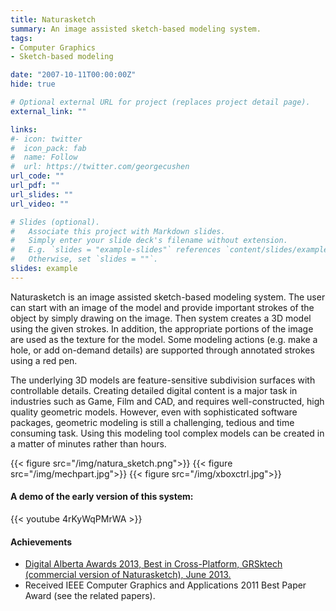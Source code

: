 ```yaml
---
title: Naturasketch
summary: An image assisted sketch-based modeling system.
tags:
- Computer Graphics
- Sketch-based modeling

date: "2007-10-11T00:00:00Z"
hide: true

# Optional external URL for project (replaces project detail page).
external_link: ""

links:
#- icon: twitter
#  icon_pack: fab
#  name: Follow
#  url: https://twitter.com/georgecushen
url_code: ""
url_pdf: ""
url_slides: ""
url_video: ""

# Slides (optional).
#   Associate this project with Markdown slides.
#   Simply enter your slide deck's filename without extension.
#   E.g. `slides = "example-slides"` references `content/slides/example-slides.md`.
#   Otherwise, set `slides = ""`.
slides: example
---
```


Naturasketch is an image assisted sketch-based modeling system. The user can start with an image of the model and provide important strokes of the object by simply drawing on the image. Then system creates a 3D model using the given strokes. In addition, the appropriate portions of the image are used as the texture for the model. Some modeling actions (e.g. make a hole, or add on-demand details) are supported through annotated strokes using a red pen.

The underlying 3D models are feature-sensitive subdivision surfaces with controllable details. Creating detailed digital content is a major task in industries such as Game, Film and CAD, and requires well-constructed, high quality geometric models. However, even with sophisticated software packages, geometric modeling is still a challenging, tedious and time consuming task. Using this modeling tool complex models can be created in a matter of minutes rather than hours.

{{< figure src="/img/natura_sketch.png">}}
{{< figure src="/img/mechpart.jpg">}}
{{< figure src="/img/xboxctrl.jpg">}}

#### A demo of the early version of this system:
{{< youtube 4rKyWqPMrWA >}}

#### Achievements
- [Digital Alberta Awards 2013, Best in Cross-Platform, GRSktech (commercial version of Naturasketch), June 2013.](http://grand-nce.ca/newsandmedia/news-container/2013/three-grand-researchers-2013-digital-alberta-award-winners)
- Received IEEE Computer Graphics and Applications 2011 Best Paper Award (see the related papers).

